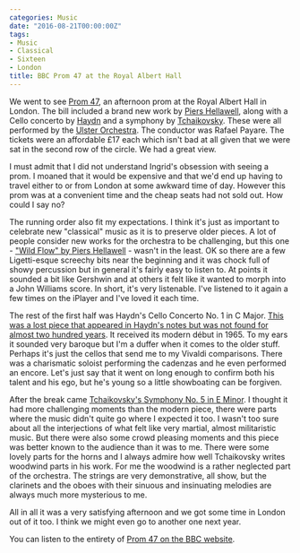 ```yaml
---
categories: Music
date: "2016-08-21T00:00:00Z"
tags:
- Music
- Classical
- Sixteen
- London
title: BBC Prom 47 at the Royal Albert Hall
---
```


We went to see [Prom 47](http://www.ulsterorchestra.org.uk/events/2016-08-21/), an afternoon prom at the Royal Albert Hall in London. The bill included a brand new work by [Piers Hellawell](http://piershellawell.com), along with a Cello concerto by [Haydn](http://classicalmusic.about.com/od/classicalcomposers/p/haydnprofile.htm) and a symphony by [Tchaikovsky](https://www.britannica.com/biography/Pyotr-Ilyich-Tchaikovsky). These were all performed by the [Ulster Orchestra](http://www.ulsterorchestra.org.uk). The conductor was Rafael Payare. The tickets were an affordable £17 each which isn't bad at all given that we were sat in the second row of the circle. We had a great view.

I must admit that I did not understand Ingrid's obsession with seeing a prom. I moaned that it would be expensive and that we'd end up having to travel either to or from London at some awkward time of day. However this prom was at a convenient time and the cheap seats had not sold out. How could I say no?

The running order also fit my expectations. I think it's just as important to celebrate new "classical" music as it is to preserve older pieces. A lot of people consider new works for the orchestra to be challenging, but this one - ["Wild Flow" by Piers Hellawell](http://www.qub.ac.uk/sites/StaffGateway/News/QueensProfessorofCompositionatthe2016BBCProms.html) - wasn't in the least. OK so there are a few Ligetti-esque screechy bits near the beginning and it was chock full of showy percussion but in general it's fairly easy to listen to. At points it sounded a bit like Gershwin and at others it felt like it wanted to morph into a John Williams score. In short, it's very listenable. I've listened to it again a few times on the iPlayer and I've loved it each time.

The rest of the first half was Haydn's Cello Concerto No. 1 in C Major. [This was a lost piece that appeared in Haydn's notes but was not found for almost two hundred years](http://www.yourclassical.org/programs/performance-today/episodes/2016/06/13). It received its modern début in 1965. To my ears it sounded very baroque but I'm a duffer when it comes to the older stuff. Perhaps it's just the cellos that send me to my Vivaldi comparisons. There was a charismatic soloist performing the cadenzas and he even performed an encore. Let's just say that it went on long enough to confirm both his talent and his ego, but he's young so a little showboating can be forgiven.

After the break came [Tchaikovsky's Symphony No. 5 in E Minor](https://en.wikipedia.org/wiki/Symphony_No._5_(Tchaikovsky)). I thought it had more challenging moments than the modern piece, there were parts where the music didn't quite go where I expected it too. I wasn't too sure about all the interjections of what felt like very martial, almost militaristic music. But there were also some crowd pleasing moments and this piece was better known to the audience than it was to me. There were some lovely parts for the horns and I always admire how well Tchaikovsky writes woodwind parts in his work. For me the woodwind is a rather neglected part of the orchestra. The strings are very demonstrative, all show, but the clarinets and the oboes with their sinuous and insinuating melodies are always much more mysterious to me.

All in all it was a very satisfying afternoon and we got some time in London out of it too. I think we might even go to another one next year.

You can listen to the entirety of [Prom 47 on the BBC website](http://www.bbc.co.uk/events/ebw2mb#b07pdyrh).